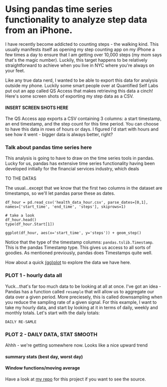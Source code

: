 # Using pandas time series functionality to analyze step data from an iPhone.

I have recently become addicted to counting steps - the walking kind. This usually manifests itself as opening my step counting app on my iPhone a few times a day to ensure that I am getting over 10,000 steps (my mom says that's the magic number). Luckily, this target happens to be relatively straightforward to achieve when you live in NYC where you're always on your feet.

Like any true data nerd, I wanted to be able to export this data for analysis outside my phone. Luckily some smart people over at Quantified Self Labs put out an app called QS Access that makes retrieving this data a cinch! Here's some screen shots of exporting my step data as a CSV.

#### INSERT SCREEN SHOTS HERE

The QS Access app exports a CSV containing 3 columns: a start timestamp, an end timestamp, and the step count for this time period. You can choose to have this data in rows of hours or days. I figured I'd start with hours and see how it went - bigger data is always better, right?

### Talk about pandas time series here
This analysis is going to have to draw on the time series tools in pandas. Lucky for us, pandas has extensive time series functionality having been developed initially for the financial services industry, which deals

TO THE DATAS

The usual...except that we know that the first two columns in the dataset are timestamps, so we'll let pandas parse these as dates.

```
df_hour = pd.read_csv('health_data_hour.csv', parse_dates=[0,1], names=['start_time', 'end_time', 'steps'], skiprows=1)

# take a look
df_hour.head()
type(df_hour.Start[1])

ggplot(df_hour, aes(x='start_time', y='steps')) + geom_step()
```

Notice that the type of the timestamp columns: `pandas.tslib.Timestamp`. This is the pandas Timestamp type. This gives us access to all sorts of goodies. As mentioned previously, pandas does Timestamps quite well.

How about a quick [(gg)plot](http://github.com/yhat/ggplot) to explore the data we have here.

### PLOT 1 - hourly data all

Yuck...that's far too much data to be looking at all at once. I've got an idea - Pandas has a function called `resample` that will allow us to aggregate our data over a given period. More preciesely, this is called downsampling when you reduce the sampling rate of a given signal. For this example, I want to take my hourly data, and start by looking at it in terms of daily, weekly and monthly totals.  Let's start with the daily totals:

```
DAILY RE-SAMLE
```

### PLOT 2 - DAILY DATA, STAT SMOOTH

Ahhh - we're getting somewhere now.  Looks like a nice upward trend


#### summary stats (best day, worst day)


#### Window functions/moving average


Have a look at [my repo](https://github.com/rkipp1210/data-projects) for this project if you want to see the source.
